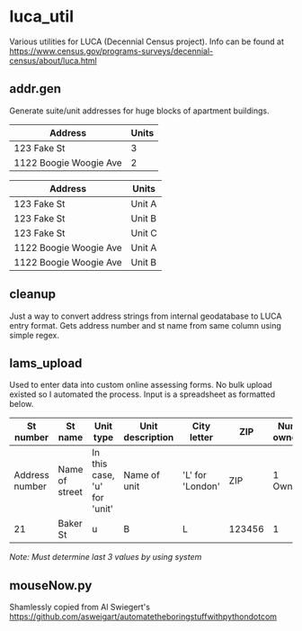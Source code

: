 # luca_util
Various utilities for LUCA (Decennial Census project). Info can be found at 
https://www.census.gov/programs-surveys/decennial-census/about/luca.html

## addr.gen 
Generate suite/unit addresses for huge blocks of apartment buildings.

Address | Units
--- | ---
123 Fake St | 3
1122 Boogie Woogie Ave | 2

Address | Units
--- | ---
123 Fake St | Unit A
123 Fake St | Unit B
123 Fake St | Unit C
1122 Boogie Woogie Ave | Unit A
1122 Boogie Woogie Ave | Unit B

## cleanup
Just a way to convert address strings from internal geodatabase to LUCA entry format. Gets address number and st name from same column using simple regex.

## lams_upload
Used to enter data into custom online assessing forms. No bulk upload existed so I automated the process. Input is a spreadsheet as formatted below.

St number | St name | Unit type | Unit description | City letter | ZIP | Num. owners | Num. results | Which result
--------- | ------- | --------- | ---------------- | ----------- | --- | ----------- | ------------ | ------------
Address number | Name of street | In this case, 'u' for 'unit' | Name of unit | 'L' for 'London' | ZIP | 1 Owner | 2 hits for address search | Second result of 2 
21 | Baker St | u | B | L | 123456 | 1 | 2 | 2

*Note: Must determine last 3 values by using system*


## mouseNow.py
Shamlessly copied from Al Swiegert's https://github.com/asweigart/automatetheboringstuffwithpythondotcom
